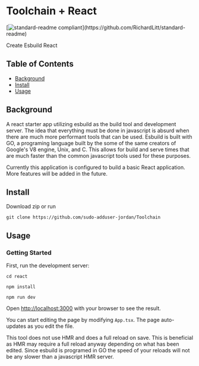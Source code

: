# Toolchain + React

[![standard-readme compliant](https://img.shields.io/badge/readme%20style-standard-brightgreen.svg?)](https://github.com/RichardLitt/standard-readme)

Create Esbuild React

## Table of Contents

- [Background](#background)
- [Install](#install)
- [Usage](#usage)


## Background

A react starter app utilizing esbuild as the build tool and development server. The idea that everything must be done in javascript is absurd when there are much more performant tools that can be used. Esbuild is built with GO, a programing language built by the some of the same creators of Google's V8 engine, Unix, and C. This allows for build and serve times that are much faster than the common javascript tools used for these purposes.

Currently this application is configured to build a basic React application. More features will be added in the future.

## Install

Download zip or run

```
git clone https://github.com/sudo-adduser-jordan/Toolchain
```

## Usage

### Getting Started

First, run the development server:

```
cd react
```

```
npm install
```

```
npm run dev
```

Open [http://localhost:3000](http://localhost:3000) with your browser to see the result.

You can start editing the page by modifying `App.tsx`. The page auto-updates as you edit the file.

This tool does not use HMR and does a full reload on save. This is beneficial as HMR may require a full reload anyway depending on what has been edited. Since esbuild is programed in GO the speed of your reloads will not be any slower than a javascript HMR server.
